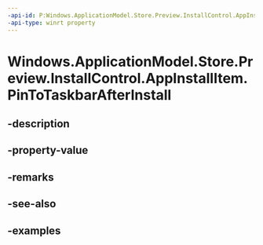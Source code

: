 ```yaml
---
-api-id: P:Windows.ApplicationModel.Store.Preview.InstallControl.AppInstallItem.PinToTaskbarAfterInstall
-api-type: winrt property
---
```


<!-- Property syntax.
public bool PinToTaskbarAfterInstall { get;  set; }
-->

# Windows.ApplicationModel.Store.Preview.InstallControl.AppInstallItem.PinToTaskbarAfterInstall

## -description

## -property-value

## -remarks

## -see-also

## -examples

